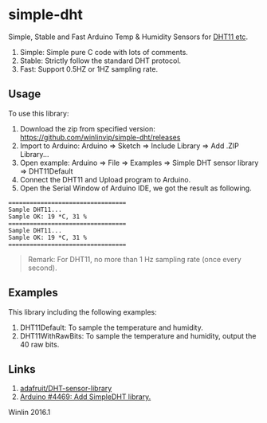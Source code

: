 # simple-dht

Simple, Stable and Fast Arduino Temp & Humidity Sensors for [DHT11 etc](http://learn.adafruit.com/dht).

1. Simple: Simple pure C code with lots of comments.
1. Stable: Strictly follow the standard DHT protocol.
1. Fast: Support 0.5HZ or 1HZ sampling rate.

## Usage

To use this library:

1. Download the zip from specified version: https://github.com/winlinvip/simple-dht/releases
2. Import to Arduino: Arduino => Sketch => Include Library => Add .ZIP Library...
3. Open example: Arduino => File => Examples => Simple DHT sensor library => DHT11Default
4. Connect the DHT11 and Upload program to Arduino.
5. Open the Serial Window of Arduino IDE, we got the result as following.

```
=================================
Sample DHT11...
Sample OK: 19 *C, 31 %
=================================
Sample DHT11...
Sample OK: 19 *C, 31 %
=================================
```

> Remark: For DHT11, no more than 1 Hz sampling rate (once every second).

## Examples

This library including the following examples:

1. DHT11Default: To sample the temperature and humidity.
1. DHT11WithRawBits: To sample the temperature and humidity, output the 40 raw bits.


## Links

1. [adafruit/DHT-sensor-library](https://github.com/adafruit/DHT-sensor-library)
1. [Arduino #4469: Add SimpleDHT library.](https://github.com/arduino/Arduino/issues/4469)

Winlin 2016.1